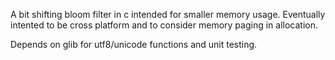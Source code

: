 A bit shifting bloom filter in c intended for smaller memory usage.  Eventually intented to be cross platform and to consider memory paging in allocation.

Depends on glib for utf8/unicode functions and unit testing.


